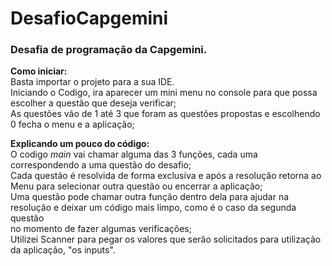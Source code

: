 # DesafioCapgemini
### Desafia de programação da Capgemini.

**Como iniciar:**<br/>
Basta importar o projeto para a sua IDE.<br/>
Iniciando o Codigo, ira aparecer um mini menu no console para que possa escolher a questão que deseja verificar;<br/>
As questões vão de 1 até 3 que foram as questões propostas e escolhendo 0 fecha o menu e a aplicação;<p>

**Explicando um pouco do código:**<br/>
O codigo *main* vai chamar alguma das 3 funções, cada uma correspondendo a uma questão do desafio;<br/>
Cada questão é resolvida de forma exclusiva e após a resolução retorna ao Menu para selecionar outra questão ou encerrar a aplicação;<br/>
Uma questão pode chamar outra função dentro dela para ajudar na resolução e deixar um código mais limpo, como é o caso da segunda questão<br/>
no momento de fazer algumas verificações;<br/>
Utilizei Scanner para pegar os valores que serão solicitados para utilização da aplicação, "os inputs".<br/>

